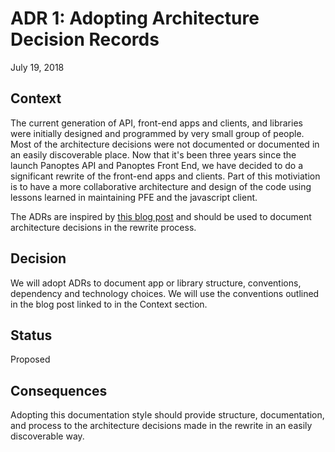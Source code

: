 # ADR 1: Adopting Architecture Decision Records

July 19, 2018

## Context

The current generation of API, front-end apps and clients, and libraries were initially designed and programmed by very small group of people. Most of the architecture decisions were not documented or documented in an easily discoverable place. Now that it's been three years since the launch Panoptes API and Panoptes Front End, we have decided to do a significant rewrite of the front-end apps and clients. Part of this motiviation is to have a more collaborative architecture and design of the code using lessons learned in maintaining PFE and the javascript client. 

The ADRs are inspired by [this blog post](http://thinkrelevance.com/blog/2011/11/15/documenting-architecture-decisions) and should be used to document architecture decisions in the rewrite process.

## Decision

We will adopt ADRs to document app or library structure, conventions, dependency and technology choices. We will use the conventions outlined in the blog post linked to in the Context section.

## Status

Proposed

## Consequences

Adopting this documentation style should provide structure, documentation, and process to the architecture decisions made in the rewrite in an easily discoverable way. 